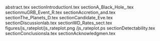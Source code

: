 abstract.tex
sectionIntroductionl.tex
sectionA_Black_Hole_.tex
sectionmuGRB_Event_R.tex
sectionAccretion_and.tex
sectionThe_Planets_D.tex
sectionCandidate_Eve.tex
sectionDiscussionlab.tex
sectionWD_Rates_sect.tex
figures/js_rateplot/js_rateplot.png
/js_rateplot.ps
sectionDetectability.tex
sectionConclusionsla.tex
sectionAcknowledgmen.tex
